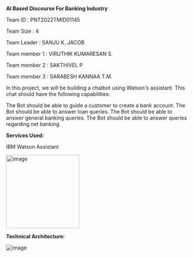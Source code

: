 **AI Based Discourse For Banking Industry**

Team ID : PNT2022TMID01145

Team Size : 4

Team Leader   : SANJU K. JACOB

Team member 1 : VIRUTHIK KUMARESAN S.

Team member 2 : SAKTHIVEL P

Team member 3 : SARABESH KANNAA T.M.


In this project, we will be building a chatbot using Watson's assistant. This chat should have the following capabilities:


The Bot should be able to guide a customer to create a bank account.
The Bot should be able to answer loan queries.
The Bot should be able to answer general banking queries.
The Bot should be able to answer queries regarding net banking.

**Services Used:**

IBM Watson Assistant

<img width="200" alt="image" src="https://user-images.githubusercontent.com/86064855/192136874-08b15b59-f32e-4207-880e-a50538adb4d3.png">


**Technical Architecture:**

![image](https://user-images.githubusercontent.com/86064855/192136904-2a52f8f9-41e0-4bf2-a3a2-8ea7698e933c.png)

 
